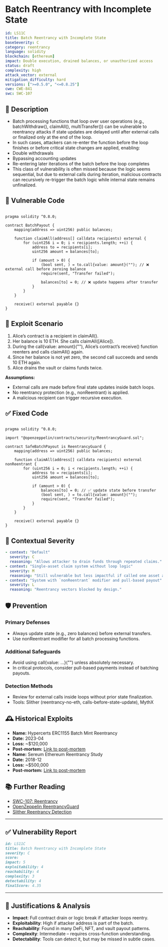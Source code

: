 # Batch Reentrancy with Incomplete State

```YAML
id: LS11C
title: Batch Reentrancy with Incomplete State 
baseSeverity: C
category: reentrancy
language: solidity
blockchain: [ethereum]
impact: Double execution, drained balances, or unauthorized access
status: draft
complexity: high
attack_vector: external
mitigation_difficulty: hard
versions: [">=0.5.0", "<=0.8.25"]
cwe: CWE-841
swc: SWC-107
```

## 📝 Description

- Batch processing functions that loop over user operations (e.g., batchWithdraw(), claimAll(), multiTransfer()) can be vulnerable to reentrancy attacks if state updates are delayed until after external calls or finalized only at the end of the loop.
- In such cases, attackers can re-enter the function before the loop finishes or before critical state changes are applied, enabling:
- Double withdrawals
- Bypassing accounting updates
- Re-entering later iterations of the batch before the loop completes
- This class of vulnerability is often missed because the logic seems sequential, but due to external calls during iteration, malicious contracts can recursively re-trigger the batch logic while internal state remains unfinalized.

## 🚨 Vulnerable Code

```solidity

pragma solidity ^0.8.0;

contract BatchPayout {
    mapping(address => uint256) public balances;

    function claimAll(address[] calldata recipients) external {
        for (uint256 i = 0; i < recipients.length; ++i) {
            address to = recipients[i];
            uint256 amount = balances[to];

            if (amount > 0) {
                (bool sent, ) = to.call{value: amount}(""); // ❌ external call before zeroing balance
                require(sent, "Transfer failed");

                balances[to] = 0; // ❌ update happens after transfer
            }
        }
    }

    receive() external payable {}
}
```

## 🧪 Exploit Scenario

1. Alice’s contract is a recipient in claimAll().
2. Her balance is 10 ETH. She calls claimAll([Alice]).
3. During the call{value: amount}(""), Alice’s contract’s receive() function reenters and calls claimAll() again.
4. Since her balance is not yet zero, the second call succeeds and sends 10 ETH again.
5. Alice drains the vault or claims funds twice.

**Assumptions:**

- External calls are made before final state updates inside batch loops.
- No reentrancy protection (e.g., nonReentrant) is applied.
- A malicious recipient can trigger recursive execution.

## ✅ Fixed Code

```solidity

pragma solidity ^0.8.0;

import "@openzeppelin/contracts/security/ReentrancyGuard.sol";

contract SafeBatchPayout is ReentrancyGuard {
    mapping(address => uint256) public balances;

    function claimAll(address[] calldata recipients) external nonReentrant {
        for (uint256 i = 0; i < recipients.length; ++i) {
            address to = recipients[i];
            uint256 amount = balances[to];

            if (amount > 0) {
                balances[to] = 0; // ✅ update state before transfer
                (bool sent, ) = to.call{value: amount}("");
                require(sent, "Transfer failed");
            }
        }
    }

    receive() external payable {}
}
```
## 🧭 Contextual Severity

```yaml
- context: "Default"
  severity: C
  reasoning: "Allows attacker to drain funds through repeated claims."
- context: "Single-asset claim system without loop logic"
  severity: M
  reasoning: "Still vulnerable but less impactful if called one asset at a time."
- context: "System with `nonReentrant` modifier and pull-based payout"
  severity: L
  reasoning: "Reentrancy vectors blocked by design."
```

## 🛡️ Prevention

### Primary Defenses

- Always update state (e.g., zero balances) before external transfers.
- Use nonReentrant modifier for all batch processing functions.

### Additional Safeguards

- Avoid using call{value: ...}("") unless absolutely necessary.
- In critical protocols, consider pull-based payments instead of batching payouts.

### Detection Methods

- Review for external calls inside loops without prior state finalization.
- Tools: Slither (reentrancy-no-eth, calls-before-state-update), MythX

## 🕰️ Historical Exploits

- **Name:** Hypercerts ERC1155 Batch Mint Reentrancy 
- **Date:** 2023-04 
- **Loss:** ~$120,000  
- **Post-mortem:** [Link to post-mortem](https://www.cyfrin.io/blog/what-is-a-reentrancy-attack-solidity-smart-contracts) 
- **Name:** Sereum Ethereum Reentrancy Study 
- **Date:** 2018-12 
- **Loss:** ~$500,000 
- **Post-mortem:** [Link to post-mortem](https://arxiv.org/abs/1812.05934)
   
## 📚 Further Reading

- [SWC-107: Reentrancy](https://swcregistry.io/docs/SWC-107/)
- [OpenZeppelin ReentrancyGuard](https://docs.openzeppelin.com/contracts/4.x/api/security#ReentrancyGuard)
- [Slither Reentrancy Detection](https://github.com/crytic/slither/wiki/Detector-Documentation#reentrancy-vulnerabilities) 

---

## ✅ Vulnerability Report
```markdown
id: LS11C
title: Batch Reentrancy with Incomplete State 
severity: C
score:
impact: 5  
exploitability: 4 
reachability: 4  
complexity: 3   
detectability: 4  
finalScore: 4.35
```

---

## 📄 Justifications & Analysis

- **Impact**: Full contract drain or logic break if attacker loops reentry.
- **Exploitability**: High if attacker address is part of the batch.
- **Reachability**: Found in many DeFi, NFT, and vault payout patterns.
- **Complexity**: Intermediate – requires cross-function understanding.
- **Detectability**: Tools can detect it, but may be missed in subtle cases.